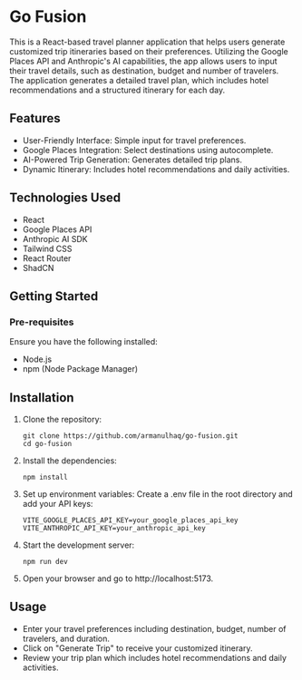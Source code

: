 # Go Fusion
This is a React-based travel planner application that helps users generate customized trip itineraries based on their preferences. Utilizing the Google Places API and Anthropic's AI capabilities, the app allows users to input their travel details, such as destination, budget and number of travelers. The application generates a detailed travel plan, which includes hotel recommendations and a structured itinerary for each day.

## Features
- User-Friendly Interface: Simple input for travel preferences.
- Google Places Integration: Select destinations using autocomplete.
- AI-Powered Trip Generation: Generates detailed trip plans.
- Dynamic Itinerary: Includes hotel recommendations and daily activities.

## Technologies Used
- React
- Google Places API
- Anthropic AI SDK
- Tailwind CSS
- React Router
- ShadCN

## Getting Started

### Pre-requisites
Ensure you have the following installed:
- Node.js
- npm (Node Package Manager)

## Installation
1. Clone the repository:
   ```
   git clone https://github.com/armanulhaq/go-fusion.git
   cd go-fusion
   ```
2. Install the dependencies:
   ```
   npm install
   ```
3. Set up environment variables:
   Create a .env file in the root directory and add your API keys:
     ```
     VITE_GOOGLE_PLACES_API_KEY=your_google_places_api_key
     VITE_ANTHROPIC_API_KEY=your_anthropic_api_key
     ```
4. Start the development server:
    ```
    npm run dev
    ```
5. Open your browser and go to http://localhost:5173.

## Usage
- Enter your travel preferences including destination, budget, number of travelers, and duration.
- Click on "Generate Trip" to receive your customized itinerary.
- Review your trip plan which includes hotel recommendations and daily activities.

